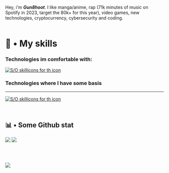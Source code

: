 Hey, i'm ***Gun8hoot***. I like manga/anime, rap (71k minutes of music on Spotify in 2023, target the 80k+ for this year), video games, new technologies, cryptocurrency, cybersecurity and coding.<br><br>

# 💽  • My skills 
### Technologies im comfortable with:
[![S/O skillicons for th icon](https://skillicons.dev/icons?i=python,markdown,bash,linux,html,css,&theme=dark)](https://skillcons.dev/)

### Technologies where I have some basis
---
[![S/O skillicons for th icon](https://skillicons.dev/icons?i=c,cpp,js,nodejs,windows&theme=dark)](https://skillcons.dev/)

<br>

## 📊  • Some Github stat
![](https://github-readme-stats.vercel.app/api?username=Gun8hoot&theme=blue-green)
![](https://github-readme-stats.vercel.app/api/top-langs/?username=Gun8hoot&theme=blue-green)

<br>
<br>

![](http://ForTheBadge.com/images/badges/built-with-love.svg)
